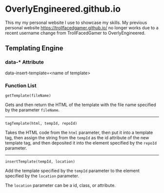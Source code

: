 # OverlyEngineered.github.io
This my my personal website I use to showcase my skills. My previous personal website https://trollfacedgamer.github.io/ no longer works due to a recent username change from TrollFacedGamer to OverlyEngineered.



## Templating Engine

### data-* Attribute
data-insert-template=\<name of template>

### Function List
``getTemplate(fileName)``

Gets and then return the HTML of the template with the file name specified by the parameter ``fileName``.

---
``tagTemplate(html, tempId, repoId)``

Takes the HTML code from the ``html`` parameter, then put it into a template tag, then assign the string from the ``tempId`` as the id attribute of the new template tag, and then deposited it into the element specified by the ``repoId`` parameter.

---
``insertTemplate(tempId, location)``

Add the template specified by the ``tempId`` parameter to the element specified by the ``location`` parameter.

The ``location`` parameter can be a id, class, or attribute.